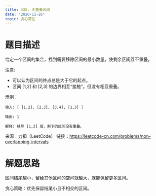```yaml
---
title: 435. 无重叠区间
date: "2020-11-26"
topic: 贪心算法
---
```

# 题目描述
给定一个区间的集合，找到需要移除区间的最小数量，使剩余区间互不重叠。

注意:

- 可以认为区间的终点总是大于它的起点。
- 区间 [1,2] 和 [2,3] 的边界相互“接触”，但没有相互重叠。

示例：
```
输入: [ [1,2], [2,3], [3,4], [1,3] ]

输出: 1

解释: 移除 [1,3] 后，剩下的区间没有重叠。
```

来源：力扣（LeetCode）
链接：https://leetcode-cn.com/problems/non-overlapping-intervals


# 解题思路

区间结尾越小，留给其他区间的空间就越大，就能保留更多区间。

贪心策略：优先保留结尾小且不相交的区间。